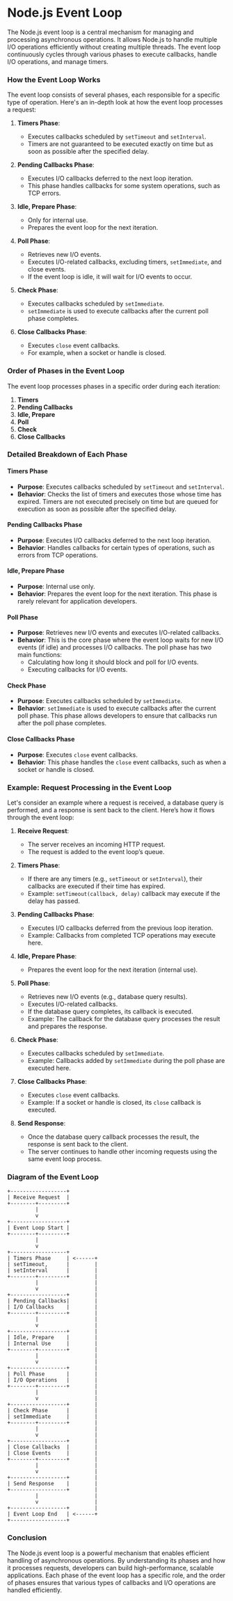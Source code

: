 # Node.js Event Loop

The Node.js event loop is a central mechanism for managing and processing asynchronous operations. It allows Node.js to handle multiple I/O operations efficiently without creating multiple threads. The event loop continuously cycles through various phases to execute callbacks, handle I/O operations, and manage timers.

### How the Event Loop Works

The event loop consists of several phases, each responsible for a specific type of operation. Here's an in-depth look at how the event loop processes a request:

1. **Timers Phase**:

   - Executes callbacks scheduled by `setTimeout` and `setInterval`.
   - Timers are not guaranteed to be executed exactly on time but as soon as possible after the specified delay.

2. **Pending Callbacks Phase**:

   - Executes I/O callbacks deferred to the next loop iteration.
   - This phase handles callbacks for some system operations, such as TCP errors.

3. **Idle, Prepare Phase**:

   - Only for internal use.
   - Prepares the event loop for the next iteration.

4. **Poll Phase**:

   - Retrieves new I/O events.
   - Executes I/O-related callbacks, excluding timers, `setImmediate`, and close events.
   - If the event loop is idle, it will wait for I/O events to occur.

5. **Check Phase**:

   - Executes callbacks scheduled by `setImmediate`.
   - `setImmediate` is used to execute callbacks after the current poll phase completes.

6. **Close Callbacks Phase**:
   - Executes `close` event callbacks.
   - For example, when a socket or handle is closed.

### Order of Phases in the Event Loop

The event loop processes phases in a specific order during each iteration:

1. **Timers**
2. **Pending Callbacks**
3. **Idle, Prepare**
4. **Poll**
5. **Check**
6. **Close Callbacks**

### Detailed Breakdown of Each Phase

#### Timers Phase

- **Purpose**: Executes callbacks scheduled by `setTimeout` and `setInterval`.
- **Behavior**: Checks the list of timers and executes those whose time has expired. Timers are not executed precisely on time but are queued for execution as soon as possible after the specified delay.

#### Pending Callbacks Phase

- **Purpose**: Executes I/O callbacks deferred to the next loop iteration.
- **Behavior**: Handles callbacks for certain types of operations, such as errors from TCP operations.

#### Idle, Prepare Phase

- **Purpose**: Internal use only.
- **Behavior**: Prepares the event loop for the next iteration. This phase is rarely relevant for application developers.

#### Poll Phase

- **Purpose**: Retrieves new I/O events and executes I/O-related callbacks.
- **Behavior**: This is the core phase where the event loop waits for new I/O events (if idle) and processes I/O callbacks. The poll phase has two main functions:
  - Calculating how long it should block and poll for I/O events.
  - Executing callbacks for I/O events.

#### Check Phase

- **Purpose**: Executes callbacks scheduled by `setImmediate`.
- **Behavior**: `setImmediate` is used to execute callbacks after the current poll phase. This phase allows developers to ensure that callbacks run after the poll phase completes.

#### Close Callbacks Phase

- **Purpose**: Executes `close` event callbacks.
- **Behavior**: This phase handles the `close` event callbacks, such as when a socket or handle is closed.

### Example: Request Processing in the Event Loop

Let's consider an example where a request is received, a database query is performed, and a response is sent back to the client. Here’s how it flows through the event loop:

1. **Receive Request**:

   - The server receives an incoming HTTP request.
   - The request is added to the event loop’s queue.

2. **Timers Phase**:

   - If there are any timers (e.g., `setTimeout` or `setInterval`), their callbacks are executed if their time has expired.
   - Example: `setTimeout(callback, delay)` callback may execute if the delay has passed.

3. **Pending Callbacks Phase**:

   - Executes I/O callbacks deferred from the previous loop iteration.
   - Example: Callbacks from completed TCP operations may execute here.

4. **Idle, Prepare Phase**:

   - Prepares the event loop for the next iteration (internal use).

5. **Poll Phase**:

   - Retrieves new I/O events (e.g., database query results).
   - Executes I/O-related callbacks.
   - If the database query completes, its callback is executed.
   - Example: The callback for the database query processes the result and prepares the response.

6. **Check Phase**:

   - Executes callbacks scheduled by `setImmediate`.
   - Example: Callbacks added by `setImmediate` during the poll phase are executed here.

7. **Close Callbacks Phase**:

   - Executes `close` event callbacks.
   - Example: If a socket or handle is closed, its `close` callback is executed.

8. **Send Response**:
   - Once the database query callback processes the result, the response is sent back to the client.
   - The server continues to handle other incoming requests using the same event loop process.

### Diagram of the Event Loop

```
+------------------+
| Receive Request  |
+--------+---------+
         |
         v
+------------------+
| Event Loop Start |
+--------+---------+
         |
         v
+------------------+
| Timers Phase     | <------+
| setTimeout,      |        |
| setInterval      |        |
+--------+---------+        |
         |                  |
         v                  |
+------------------+        |
| Pending Callbacks|        |
| I/O Callbacks    |        |
+--------+---------+        |
         |                  |
         v                  |
+------------------+        |
| Idle, Prepare    |        |
| Internal Use     |        |
+--------+---------+        |
         |                  |
         v                  |
+------------------+        |
| Poll Phase       |        |
| I/O Operations   |        |
+--------+---------+        |
         |                  |
         v                  |
+------------------+        |
| Check Phase      |        |
| setImmediate     |        |
+--------+---------+        |
         |                  |
         v                  |
+------------------+        |
| Close Callbacks  |        |
| Close Events     |        |
+--------+---------+        |
         |                  |
         v                  |
+------------------+        |
| Send Response    |        |
+------------------+        |
         |                  |
         v                  |
+------------------+        |
| Event Loop End   | <------+
+------------------+
```

### Conclusion

The Node.js event loop is a powerful mechanism that enables efficient handling of asynchronous operations. By understanding its phases and how it processes requests, developers can build high-performance, scalable applications. Each phase of the event loop has a specific role, and the order of phases ensures that various types of callbacks and I/O operations are handled efficiently.
